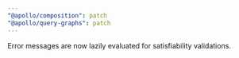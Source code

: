 ```yaml
---
"@apollo/composition": patch
"@apollo/query-graphs": patch
---
```


Error messages are now lazily evaluated for satisfiability validations.

